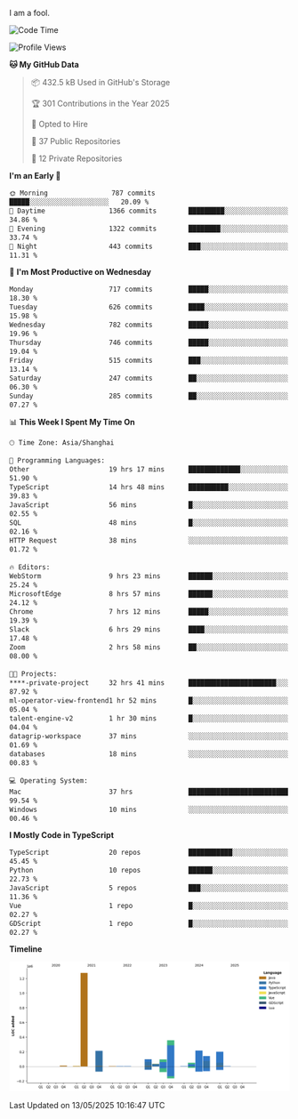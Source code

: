 I am a fool.

<!--START_SECTION:waka-->
![Code Time](http://img.shields.io/badge/Code%20Time-3%2C009%20hrs%2053%20mins-blue)

![Profile Views](http://img.shields.io/badge/Profile%20Views-0-blue)

**🐱 My GitHub Data** 

> 📦 432.5 kB Used in GitHub's Storage 
 > 
> 🏆 301 Contributions in the Year 2025
 > 
> 💼 Opted to Hire
 > 
> 📜 37 Public Repositories 
 > 
> 🔑 12 Private Repositories 
 > 
**I'm an Early 🐤** 

```text
🌞 Morning                787 commits         █████░░░░░░░░░░░░░░░░░░░░   20.09 % 
🌆 Daytime                1366 commits        █████████░░░░░░░░░░░░░░░░   34.86 % 
🌃 Evening                1322 commits        ████████░░░░░░░░░░░░░░░░░   33.74 % 
🌙 Night                  443 commits         ███░░░░░░░░░░░░░░░░░░░░░░   11.31 % 
```
📅 **I'm Most Productive on Wednesday** 

```text
Monday                   717 commits         █████░░░░░░░░░░░░░░░░░░░░   18.30 % 
Tuesday                  626 commits         ████░░░░░░░░░░░░░░░░░░░░░   15.98 % 
Wednesday                782 commits         █████░░░░░░░░░░░░░░░░░░░░   19.96 % 
Thursday                 746 commits         █████░░░░░░░░░░░░░░░░░░░░   19.04 % 
Friday                   515 commits         ███░░░░░░░░░░░░░░░░░░░░░░   13.14 % 
Saturday                 247 commits         ██░░░░░░░░░░░░░░░░░░░░░░░   06.30 % 
Sunday                   285 commits         ██░░░░░░░░░░░░░░░░░░░░░░░   07.27 % 
```


📊 **This Week I Spent My Time On** 

```text
🕑︎ Time Zone: Asia/Shanghai

💬 Programming Languages: 
Other                    19 hrs 17 mins      █████████████░░░░░░░░░░░░   51.90 % 
TypeScript               14 hrs 48 mins      ██████████░░░░░░░░░░░░░░░   39.83 % 
JavaScript               56 mins             █░░░░░░░░░░░░░░░░░░░░░░░░   02.55 % 
SQL                      48 mins             █░░░░░░░░░░░░░░░░░░░░░░░░   02.16 % 
HTTP Request             38 mins             ░░░░░░░░░░░░░░░░░░░░░░░░░   01.72 % 

🔥 Editors: 
WebStorm                 9 hrs 23 mins       ██████░░░░░░░░░░░░░░░░░░░   25.24 % 
MicrosoftEdge            8 hrs 57 mins       ██████░░░░░░░░░░░░░░░░░░░   24.12 % 
Chrome                   7 hrs 12 mins       █████░░░░░░░░░░░░░░░░░░░░   19.39 % 
Slack                    6 hrs 29 mins       ████░░░░░░░░░░░░░░░░░░░░░   17.48 % 
Zoom                     2 hrs 58 mins       ██░░░░░░░░░░░░░░░░░░░░░░░   08.00 % 

🐱‍💻 Projects: 
****-private-project     32 hrs 41 mins      ██████████████████████░░░   87.92 % 
ml-operator-view-frontend1 hr 52 mins        █░░░░░░░░░░░░░░░░░░░░░░░░   05.04 % 
talent-engine-v2         1 hr 30 mins        █░░░░░░░░░░░░░░░░░░░░░░░░   04.04 % 
datagrip-workspace       37 mins             ░░░░░░░░░░░░░░░░░░░░░░░░░   01.69 % 
databases                18 mins             ░░░░░░░░░░░░░░░░░░░░░░░░░   00.83 % 

💻 Operating System: 
Mac                      37 hrs              █████████████████████████   99.54 % 
Windows                  10 mins             ░░░░░░░░░░░░░░░░░░░░░░░░░   00.46 % 
```

**I Mostly Code in TypeScript** 

```text
TypeScript               20 repos            ███████████░░░░░░░░░░░░░░   45.45 % 
Python                   10 repos            ██████░░░░░░░░░░░░░░░░░░░   22.73 % 
JavaScript               5 repos             ███░░░░░░░░░░░░░░░░░░░░░░   11.36 % 
Vue                      1 repo              █░░░░░░░░░░░░░░░░░░░░░░░░   02.27 % 
GDScript                 1 repo              █░░░░░░░░░░░░░░░░░░░░░░░░   02.27 % 
```



**Timeline**

![Lines of Code chart](https://raw.githubusercontent.com/VeejaLiu/VeejaLiu/master/assets/bar_graph.png)


 Last Updated on 13/05/2025 10:16:47 UTC
<!--END_SECTION:waka-->
